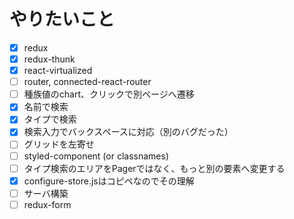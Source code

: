 # やりたいこと
- [x] redux
- [x] redux-thunk
- [x] react-virtualized
- [ ] router, connected-react-router
- [ ] 種族値のchart、クリックで別ページへ遷移
- [x] 名前で検索
- [x] タイプで検索
- [x] 検索入力でバックスペースに対応（別のバグだった）
- [ ] グリッドを左寄せ
- [ ] styled-component (or classnames)
- [ ] タイプ検索のエリアをPagerではなく、もっと別の要素へ変更する
- [x] configure-store.jsはコピペなのでその理解
- [ ] サーバ構築
- [ ] redux-form